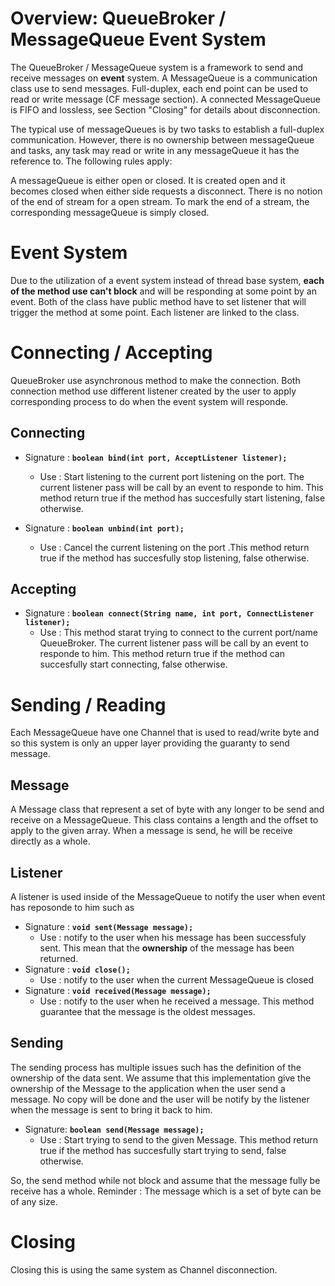 # Overview: QueueBroker / MessageQueue Event System
The QueueBroker / MessageQueue system is a framework to send and receive messages on **event** system.
A MessageQueue is a communication class use to send messages.
Full-duplex, each end point can be used to read or write message (CF message section).
A connected MessageQueue is FIFO and lossless, see Section "Closing"
for details about disconnection.

The typical use of messageQueues is by two tasks to establish a full-duplex communication. However, there is no ownership between messageQueue and tasks, any task may read or write in any messageQueue it has the reference to. The following rules apply:

A messageQueue is either open or closed. It is created open and it becomes closed when either side requests a disconnect. There is no notion of the end of stream for a open stream. To mark the end of a stream, the corresponding messageQueue is simply closed.

# Event System

Due to the utilization of a event system instead of thread base system, **each of the method use can't block** and will be responding at some point by an event. 
Both of the class have public method have to set listener that will trigger the method at some point. Each listener are linked to the class.

# Connecting / Accepting

QueueBroker use asynchronous method to make the connection.
Both connection method use different listener created by the user to apply corresponding process to do when the event system will responde.

## Connecting

- Signature : **`boolean bind(int port, AcceptListener listener);`**
  - Use : Start listening to the current port listening on the port. The current listener pass will be call by an event to responde to him. This method return true if the method has succesfully start listening, false otherwise.

- Signature : **`boolean unbind(int port);`**
  - Use : Cancel the current listening on the port .This method return true if the method has succesfully stop listening, false otherwise.

## Accepting

- Signature : **`boolean connect(String name, int port, ConnectListener listener);`**
  - Use : This method starat trying to connect to the current port/name QueueBroker. The current listener pass will be call by an event to responde to him. This method return true if the method can succesfully start connecting, false otherwise.

# Sending / Reading

Each MessageQueue have one Channel that is used to read/write byte and so this system is only an upper layer providing the guaranty to send message.

## Message

A Message class that represent a set of byte with any longer to be send and receive on a MessageQueue. This class contains a length and the offset to apply to the given array.
When a message is send, he will be receive directly as a whole.

## Listener

A listener is used inside of the MessageQueue to notify the user when event has reposonde to him such as 

- Signature : **`void sent(Message message);`**
  - Use : notify to the user when his message has been successfuly sent. This mean that the **ownership** of the message has been returned.
- Signature : **`void close();`**
  - Use : notify to the user when the current MessageQueue is closed
- Signature : **`void received(Message message);`**
  - Use : notify to the user when he received a message. This method guarantee that the message is the oldest messages.
  
## Sending

The sending process has multiple issues such has the definition of the ownership of the data sent. We assume that this implementation give the ownership of the Message to the application when the user send a message. No copy will be done and the user will be notify by the listener when the message is sent to bring it back to him.

- Signature: **`boolean send(Message message);`**
  - Use : Start trying to send to the given Message. This method return true if the method has succesfully start trying to send, false otherwise.

So, the send method while not block and assume that the message fully be receive has a whole.
Reminder : The message which is a set of byte can be of any size.

# Closing

Closing this is using the same system as Channel disconnection.